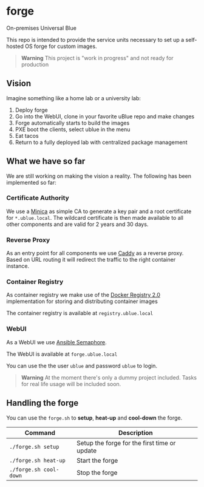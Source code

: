 # forge

On-premises Universal Blue

This repo is intended to provide the service units necessary to set up a
self-hosted OS forge for custom images.

> **Warning**
> This project is "work in progress" and not ready for production

## Vision

Imagine something like a home lab or a university lab:

1. Deploy forge
2. Go into the WebUI, clone in your favorite uBlue repo and make changes
3. Forge automatically starts to build the images
4. PXE boot the clients, select ublue in the menu
5. Eat tacos
6. Return to a fully deployed lab with centralized package management

## What we have so far

We are still working on making the vision a reality. The following has been
implemented so far:

### Certificate Authority

We use a [Minica](https://github.com/jsha/minica) as simple CA to generate a
key pair and a root certificate for `*.ublue.local`. The wildcard certificate is
then made available to all other components and are valid for 2 years and 30 days.

### Reverse Proxy

As an entry point for all components we use [Caddy](https://caddyserver.com/) as
a reverse proxy. Based on URL routing it will redirect the traffic to the
right container instance.

### Container Registry

As container registry we make use of the [Docker Registry 2.0](https://hub.docker.com/_/registry/)
implementation for storing and distributing container images

The container registry is available at `registry.ublue.local`

### WebUI

As a WebUI we use [Ansible Semaphore](https://www.ansible-semaphore.com/).

The WebUI is available at `forge.ublue.local`

You can use the the user `ublue` and password `ublue` to login.

> **Warning**
> At the moment there's only a dummy project included. Tasks for real life usage
> will be included soon.

## Handling the forge

You can use the `forge.sh` to **setup**, **heat-up** and **cool-down** the forge.

| Command                | Description                                  |
| ---------------------- | -------------------------------------------- |
| `./forge.sh setup`     | Setup the forge for the first time or update |
| `./forge.sh heat-up`   | Start the forge                              |
| `./forge.sh cool-down` | Stop the forge                               |
